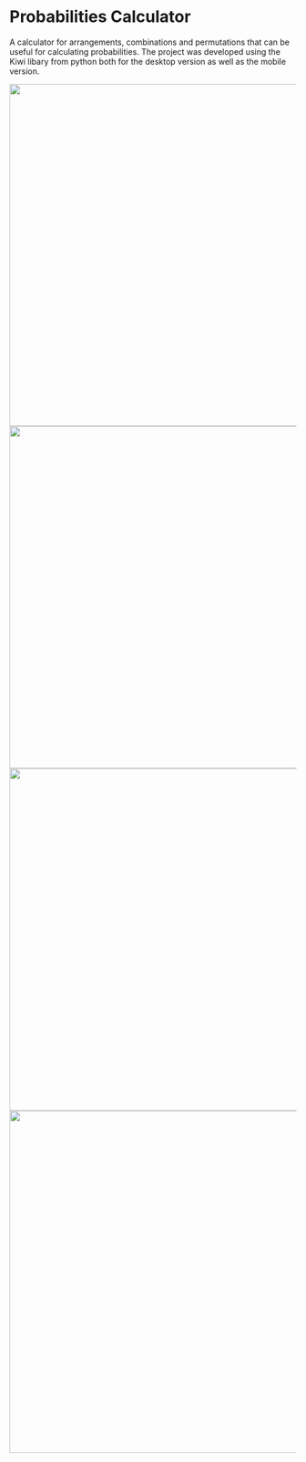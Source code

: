 # Probabilities Calculator
A calculator for arrangements, combinations and permutations that can be useful for calculating probabilities. The project was developed using the Kiwi libary from python both for the desktop version as well as the mobile version.

<img src="https://github.com/PedroRamos360/ProbabilitiesCalculator/assets/53490820/b96df220-9519-4aae-8826-347f53af00fc" height="600"/>
<img src="https://github.com/PedroRamos360/ProbabilitiesCalculator/assets/53490820/4524b04b-2633-420a-b858-9cbaa34ccc93" height="600"/>
<img src="https://github.com/PedroRamos360/ProbabilitiesCalculator/assets/53490820/d9c020b0-1f85-42b7-ad15-022308e97e8f" height="600"/>
<img src="https://github.com/PedroRamos360/ProbabilitiesCalculator/assets/53490820/55882a70-6547-4770-8ee6-640beefb7777" height="600"/>
